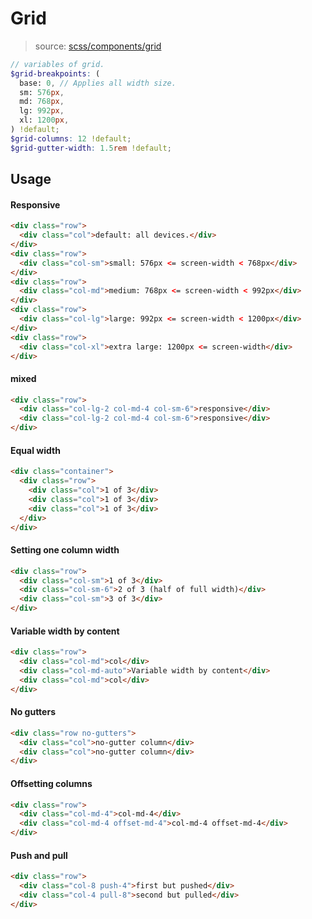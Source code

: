 # Grid
> source: [scss/components/grid](../../src/scss/components/_grid.scss)

```scss
// variables of grid.
$grid-breakpoints: (
  base: 0, // Applies all width size.
  sm: 576px,
  md: 768px,
  lg: 992px,
  xl: 1200px,
) !default;
$grid-columns: 12 !default;
$grid-gutter-width: 1.5rem !default;
```

## Usage
#### Responsive
```html
<div class="row">
  <div class="col">default: all devices.</div>
</div>
<div class="row">
  <div class="col-sm">small: 576px <= screen-width < 768px</div>
</div>
<div class="row">
  <div class="col-md">medium: 768px <= screen-width < 992px</div>
</div>
<div class="row">
  <div class="col-lg">large: 992px <= screen-width < 1200px</div>
</div>
<div class="row">
  <div class="col-xl">extra large: 1200px <= screen-width</div>
</div>
```

#### mixed
```html
<div class="row">
  <div class="col-lg-2 col-md-4 col-sm-6">responsive</div>
  <div class="col-lg-2 col-md-4 col-sm-6">responsive</div>
</div>
```

#### Equal width
```html
<div class="container">
  <div class="row">
    <div class="col">1 of 3</div>
    <div class="col">1 of 3</div>
    <div class="col">1 of 3</div>
  </div>
</div>
```

#### Setting one column width
```html
<div class="row">
  <div class="col-sm">1 of 3</div>
  <div class="col-sm-6">2 of 3 (half of full width)</div>
  <div class="col-sm">3 of 3</div>
</div>
```

#### Variable width by content
```html
<div class="row">
  <div class="col-md">col</div>
  <div class="col-md-auto">Variable width by content</div>
  <div class="col-md">col</div>
</div>
```

#### No gutters
```html
<div class="row no-gutters">
  <div class="col">no-gutter column</div>
  <div class="col">no-gutter column</div>
</div>
```

#### Offsetting columns
```html
<div class="row">
  <div class="col-md-4">col-md-4</div>
  <div class="col-md-4 offset-md-4">col-md-4 offset-md-4</div>
</div>
```

#### Push and pull
```html
<div class="row">
  <div class="col-8 push-4">first but pushed</div>
  <div class="col-4 pull-8">second but pulled</div>
</div>
```
